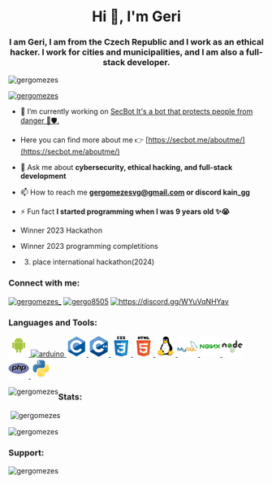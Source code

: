 <h1 align="center">Hi 👋, I'm Geri</h1>
<h3 align="center">I am Geri, I am from the Czech Republic and I work as an ethical hacker. I work for cities and municipalities, and I am also a full-stack developer.</h3>

<p align="left"> <img src="https://komarev.com/ghpvc/?username=gergomezes&label=Profile%20views&color=0e75b6&style=flat" alt="gergomezes" /> </p>

<p align="left"> <a href="https://github.com/ryo-ma/github-profile-trophy"><img src="https://github-profile-trophy.vercel.app/?username=gergomezes" alt="gergomezes" /></a> </p>

- 🔭 I’m currently working on [SecBot It's a bot that protects people from danger 🤖🛡️.](https://secbot.me/)

- Here you can find more about me 👉 [https://secbot.me/aboutme/](https://secbot.me/aboutme/)

- 💬 Ask me about **cybersecurity, ethical hacking, and full-stack development**

- 📫 How to reach me **gergomezesvg@gmail.com or discord kain_gg**

- ⚡ Fun fact **I started programming when I was 9 years old ✨😭**

- Winner 2023 Hackathon

- Winner 2023 programming completitions

- 3. place international hackathon(2024)

<h3 align="left">Connect with me:</h3>
<p align="left">
<a href="https://instagram.com/gergomezes_" target="blank"><img align="center" src="https://raw.githubusercontent.com/rahuldkjain/github-profile-readme-generator/master/src/images/icons/Social/instagram.svg" alt="gergomezes_" height="30" width="40" /></a>
<a href="https://www.hackerrank.com/gergo8505" target="blank"><img align="center" src="https://raw.githubusercontent.com/rahuldkjain/github-profile-readme-generator/master/src/images/icons/Social/hackerrank.svg" alt="gergo8505" height="30" width="40" /></a>
<a href="https://discord.gg/https://discord.gg/WYuVqNHYav" target="blank"><img align="center" src="https://raw.githubusercontent.com/rahuldkjain/github-profile-readme-generator/master/src/images/icons/Social/discord.svg" alt="https://discord.gg/WYuVqNHYav" height="30" width="40" /></a>
</p>

<h3 align="left">Languages and Tools:</h3>
<p align="left"> <a href="https://developer.android.com" target="_blank" rel="noreferrer"> <img src="https://raw.githubusercontent.com/devicons/devicon/master/icons/android/android-original-wordmark.svg" alt="android" width="40" height="40"/> </a> <a href="https://www.arduino.cc/" target="_blank" rel="noreferrer"> <img src="https://cdn.worldvectorlogo.com/logos/arduino-1.svg" alt="arduino" width="40" height="40"/> </a> <a href="https://www.cprogramming.com/" target="_blank" rel="noreferrer"> <img src="https://raw.githubusercontent.com/devicons/devicon/master/icons/c/c-original.svg" alt="c" width="40" height="40"/> </a> <a href="https://www.w3schools.com/cpp/" target="_blank" rel="noreferrer"> <img src="https://raw.githubusercontent.com/devicons/devicon/master/icons/cplusplus/cplusplus-original.svg" alt="cplusplus" width="40" height="40"/> </a> <a href="https://www.w3schools.com/css/" target="_blank" rel="noreferrer"> <img src="https://raw.githubusercontent.com/devicons/devicon/master/icons/css3/css3-original-wordmark.svg" alt="css3" width="40" height="40"/> </a> <a href="https://www.w3.org/html/" target="_blank" rel="noreferrer"> <img src="https://raw.githubusercontent.com/devicons/devicon/master/icons/html5/html5-original-wordmark.svg" alt="html5" width="40" height="40"/> </a> <a href="https://www.linux.org/" target="_blank" rel="noreferrer"> <img src="https://raw.githubusercontent.com/devicons/devicon/master/icons/linux/linux-original.svg" alt="linux" width="40" height="40"/> </a> <a href="https://www.mysql.com/" target="_blank" rel="noreferrer"> <img src="https://raw.githubusercontent.com/devicons/devicon/master/icons/mysql/mysql-original-wordmark.svg" alt="mysql" width="40" height="40"/> </a> <a href="https://www.nginx.com" target="_blank" rel="noreferrer"> <img src="https://raw.githubusercontent.com/devicons/devicon/master/icons/nginx/nginx-original.svg" alt="nginx" width="40" height="40"/> </a> <a href="https://nodejs.org" target="_blank" rel="noreferrer"> <img src="https://raw.githubusercontent.com/devicons/devicon/master/icons/nodejs/nodejs-original-wordmark.svg" alt="nodejs" width="40" height="40"/> </a> <a href="https://www.php.net" target="_blank" rel="noreferrer"> <img src="https://raw.githubusercontent.com/devicons/devicon/master/icons/php/php-original.svg" alt="php" width="40" height="40"/> </a> <a href="https://www.python.org" target="_blank" rel="noreferrer"> <img src="https://raw.githubusercontent.com/devicons/devicon/master/icons/python/python-original.svg" alt="python" width="40" height="40"/> </a> </p>


<p><img align="left" src="https://github-readme-stats.vercel.app/api/top-langs?username=gergomezes&show_icons=true&locale=en&layout=compact" alt="gergomezes" /></p>




<h3 align="left">Stats:</h3>
<p>&nbsp;<img align="center" src="https://github-readme-stats.vercel.app/api?username=gergomezes&show_icons=true&locale=en" alt="gergomezes" /></p>

<p><img align="center" src="https://github-readme-streak-stats.herokuapp.com/?user=gergomezes&" alt="gergomezes" /></p>


<h3 align="left">Support:</h3>
<p><a href="https://www.buymeacoffee.com/gergomezes"> <img align="left" src="https://cdn.buymeacoffee.com/buttons/v2/default-yellow.png" height="50" width="210" alt="gergomezes" /></a></p><br><br>
